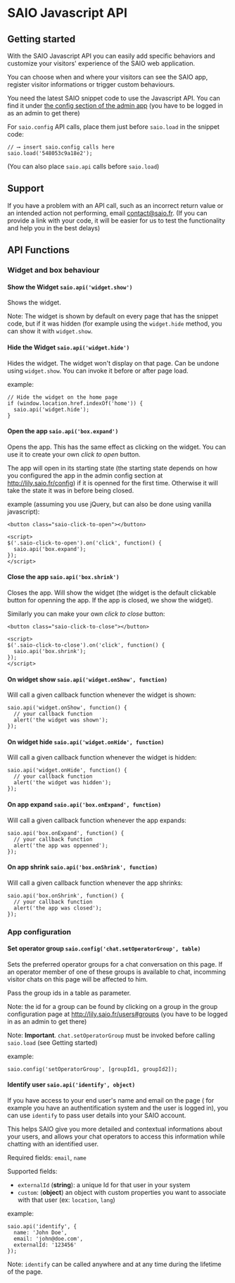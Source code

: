 # SAIO Javascript API

## Getting started

With the SAIO Javascript API you can easily add specific behaviors and customize your visitors' experience of the SAIO web application.

You can choose when and where your visitors can see the SAIO app, register visitor informations or trigger custom behaviours.

You need the latest SAIO snippet code to use the Javascript API. You can find it under
[the config section of the admin app](http://lily.saio.fr/config) (you have to be logged in as an admin to get there)

For `saio.config` API calls, place them just before `saio.load` in the snippet code:

```
// ⟶ insert saio.config calls here
saio.load('548053c9a18e2');
```

(You can also place `saio.api` calls before `saio.load`)

## Support

If you have a problem with an API call, such as an incorrect return value or an intended action not performing, email contact@saio.fr. (If you can provide a link with your code, it will be easier for us to test the functionality and help you in the best delays)

## API Functions

### Widget and box behaviour

#### Show the Widget `saio.api('widget.show')`

Shows the widget.

Note: The widget is shown by default on every page that has the snippet code, but if it was hidden (for example using the `widget.hide` method, you can show it with `widget.show`.

#### Hide the Widget `saio.api('widget.hide')`

Hides the widget. The widget won't display on that page. Can be undone using `widget.show`.
You can invoke it before or after page load.

example:

```
// Hide the widget on the home page
if (window.location.href.indexOf('home')) {
  saio.api('widget.hide');
}
```

#### Open the app `saio.api('box.expand')`

Opens the app. This has the same effect as clicking on the widget.
You can use it to create your own *click to open* button.

The app will open in its starting state (the starting state depends on how you configured the app in the admin config section at http://lily.saio.fr/config) if it is openned for the first time. Otherwise it will take the state it was in before being closed.

example (assuming you use jQuery, but can also be done using vanilla javascript):


    <button class="saio-click-to-open"></button>

    <script>
    $('.saio-click-to-open').on('click', function() {
      saio.api('box.expand');
    });
    </script>


#### Close the app `saio.api('box.shrink')`

Closes the app. Will show the widget (the widget is the default clickable button for openning the app. If the app is closed, we show the widget).

Similarly you can make your own *click to close* button:


    <button class="saio-click-to-close"></button>

    <script>
    $('.saio-click-to-close').on('click', function() {
      saio.api('box.shrink');
    });
    </script>


#### On widget show `saio.api('widget.onShow', function)`

Will call a given callback function whenever the widget is shown:

```
saio.api('widget.onShow', function() {
  // your callback function
  alert('the widget was shown');
});
```

#### On widget hide `saio.api('widget.onHide', function)`

Will call a given callback function whenever the widget is hidden:

```
saio.api('widget.onHide', function() {
  // your callback function
  alert('the widget was hidden');
});
```

#### On app expand `saio.api('box.onExpand', function)`

Will call a given callback function whenever the app expands:

```
saio.api('box.onExpand', function() {
  // your callback function
  alert('the app was oppenned');
});
```

#### On app shrink `saio.api('box.onShrink', function)`

Will call a given callback function whenever the app shrinks:

```
saio.api('box.onShrink', function() {
  // your callback function
  alert('the app was closed');
});
```

### App configuration

#### Set operator group `saio.config('chat.setOperatorGroup', table)`

Sets the preferred operator groups for a chat conversation on this page. If an operator member of one of these groups is available to chat, incomming visitor chats on this page will be affected to him.

Pass the group ids in a table as parameter.

Note: the id for a group can be found by clicking on a group in the group configuration page at http://lily.saio.fr/users#groups (you have to be logged in as an admin to get there)

Note: **Important**. `chat.setOperatorGroup` must be invoked before calling `saio.load` (see Getting started)

example:

```
saio.config('setOperatorGroup', [groupId1, groupId2]);
```

#### Identify user `saio.api('identify', object)`

If you have access to your end user's name and email on the page ( for example you have an authentification system and the user is logged in), you can use `identify` to pass user details into your SAIO account.

This helps SAIO give you more detailed and contextual informations about your users, and allows your chat operators to access this information while chatting with an identified user.

Required fields: `email`, `name`

Supported fields:
- `externalId` (**string**): a unique Id for that user in your system
- `custom`: (**object**) an object with custom properties you want to associate with that user (ex: `location`, `lang`)

example:

```
saio.api('identify', {
  name: 'John Doe',
  email: 'john@doe.com',
  externalId: '123456'
});
```

Note: `identify` can be called anywhere and at any time during the lifetime of the page.

